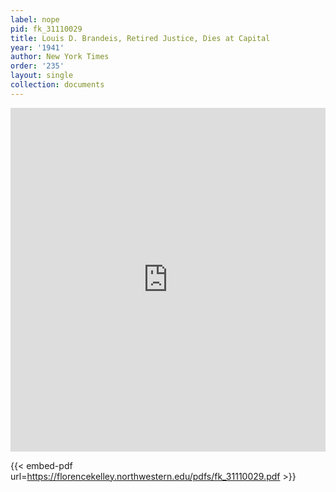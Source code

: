 ```yaml
---
label: nope
pid: fk_31110029
title: Louis D. Brandeis, Retired Justice, Dies at Capital
year: '1941'
author: New York Times
order: '235'
layout: single
collection: documents
---
```

<iframe src="https://northwestern.app.box.com/embed/s/07u3i1djzxuitgp17vlpp7gcjpdxc8ui?sortColumn=date&view=list" width="100%" height="550" frameborder="0" allowfullscreen webkitallowfullscreen msallowfullscreen></iframe>


{{< embed-pdf url=https://florencekelley.northwestern.edu/pdfs/fk_31110029.pdf >}}